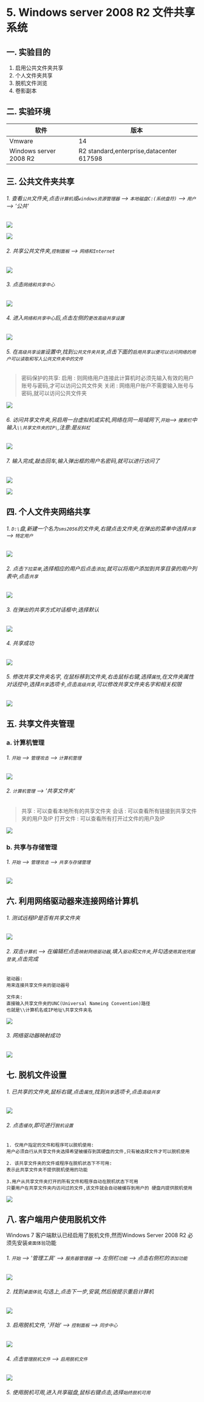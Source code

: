 # 5. Windows server 2008 R2 文件共享系统

## 一. 实验目的
1. 启用公共文件夹共享
2. 个人文件夹共享
3. 脱机文件浏览
4. 卷影副本

## 二. 实验环境

|软件|版本|
|----|----|
|Vmware| 14 |
|Windows server 2008 R2|R2 standard,enterprise,datacenter 617598|

## 三. 公共文件夹共享

###### 1. 查看`公共`文件夹,点击`计算机`或`windows资源管理器` --> `本地磁盘C:(系统盘符)` --> `用户` --> '公共'

![](/windows/win2008R2/base/image/r2share-1.png)

![](/windows/win2008R2/base/image/r2share-2.png)

###### 2. 共享公共文件夹,`控制面板` --> `网络和Internet`

![](/windows/win2008R2/base/image/r2share-3.png)

###### 3. 点击`网络和共享中心`

![](/windows/win2008R2/base/image/r2share-4.png)

###### 4. 进入`网络和共享中心`后,点击左侧的`更改高级共享设置`

![](/windows/win2008R2/base/image/r2share-5.png)

###### 5. 在`高级共享设置`设置中,找到`公共文件夹共享`,点击下面的`启用共享以便可以访问网络的用户可以读取和写入公共文件夹中的文件`

> 密码保护的共享:
> 启用 : 则网络用户连接此计算机时必须先输入有效的用户账号与密码,才可以访问公共文件夹
> 关闭 : 网络用户账户不需要输入账号与密码,就可以访问公共文件夹

![](/windows/win2008R2/base/image/r2share-6.png)

###### 6. 访问共享文件夹,另启用一台虚拟机或实机,网络在同一局域网下,`开始`--> `搜索栏`中输入`\\共享文件夹的IP\`,注意:是`反斜杠`

![](/windows/win2008R2/base/image/r2share-7.png)

###### 7. 输入完成,敲击回车,输入弹出框的用户名密码,就可以进行访问了

![](/windows/win2008R2/base/image/r2share-8.png)

![](/windows/win2008R2/base/image/r2share-9.png)

## 四. 个人文件夹网络共享

###### 1. `D:\`盘,新建一个名为`sms2056`的文件夹,右键点击文件夹,在弹出的菜单中选择`共享` --> `特定用户`

![](/windows/win2008R2/base/image/r2share-10.png)

###### 2. 点击`下拉菜单`,选择相应的用户后点击`添加`,就可以将用户添加到共享目录的用户列表中,点击`共享`

![](/windows/win2008R2/base/image/r2share-11.png)

###### 3. 在弹出的共享方式对话框中,选择默认

![](/windows/win2008R2/base/image/r2share-12.png)

###### 4. 共享成功

![](/windows/win2008R2/base/image/r2share-13.png)

###### 5. 修改共享文件夹名字, 在鼠标移到文件夹,右击鼠标右键,选择`属性`,在文件夹属性对话控中,选择`共享`选项卡,点击`高级共享`,可以修改共享文件夹名字和相关权限

![](/windows/win2008R2/base/image/r2share-14.png)

## 五. 共享文件夹管理

### a. 计算机管理

###### 1. `开始` --> `管理攻击` --> `计算机管理`

![](/windows/win2008R2/base/image/r2share-15.png)

###### 2. `计算机管理` --> '共享文件夹'

> 共享 : 可以查看本地所有的共享文件夹
> 会话 : 可以查看所有链接到共享文件夹的用户及IP
> 打开文件 : 可以查看所有打开过文件的用户及IP

![](/windows/win2008R2/base/image/r2share-16.png)

### b. 共享与存储管理

###### 1. `开始` --> `管理攻击` --> `共享与存储管理`

![](/windows/win2008R2/base/image/r2share-17.png)

## 六. 利用网络驱动器来连接网络计算机

###### 1. 测试远程IP是否有共享文件夹

![](/windows/win2008R2/base/image/r2share-18.png)

###### 2. 双击`计算机` --> 在编辑栏点击`映射网络驱动器`,填入`驱动`和`文件夹`,并勾选`使用其他凭据登录`,点击完成

```
驱动器:
用来连接共享文件夹的驱动器号
```

```
文件夹:
直接输入共享文件夹的UNC(Universal Nameing Convention)路径
也就是\\计算机名或IP地址\共享文件夹名
```
![](/windows/win2008R2/base/image/r2share-19.png)

###### 3. 网络驱动器映射成功

![](/windows/win2008R2/base/image/r2share-20.png)

## 七. 脱机文件设置

###### 1. 已共享的文件夹,鼠标右键,点击`属性`,找到`共享`选项卡,点击`高级共享`

![](/windows/win2008R2/base/image/r2share-21.png)

###### 2. 点击`缓存`,即可进行`脱机设置`

```
1. 仅用户指定的文件和程序可以脱机使用:
用户必须自行从共享文件夹选择希望被缓存到其硬盘的文件,只有被选择文件才可以脱机使用

2. 该共享文件夹的文件或程序在脱机状态下不可用:
表示此共享文件夹不提供脱机使用的功能

3.用户从共享文件夹打开的所有文件和程序自动在脱机状态下可用
只要用户在共享文件夹内访问过的文件,该文件就会自动被缓存到用户的 硬盘内提供脱机使用
```

![](/windows/win2008R2/base/image/r2share-22.png)

## 八. 客户端用户使用脱机文件

Windows 7 客户端默认已经启用了脱机文件,然而Windows Server 2008 R2 必须先安装`桌面体验`功能

###### 1. `开始` --> '管理工具' --> `服务器管理器` --> 左侧栏`功能` --> 点击右侧栏的`添加功能`

![](/windows/win2008R2/base/image/r2share-23.png)

###### 2. 找到`桌面体验`,勾选上,点击下一步,安装,然后按提示重启计算机

![](/windows/win2008R2/base/image/r2share-24.png)

###### 3. 启用脱机文件, '开始' --> `控制面板` --> `同步中心`

![](/windows/win2008R2/base/image/r2share-25.png)

###### 4. 点击`管理脱机文件` --> `启用脱机文件`

![](/windows/win2008R2/base/image/r2share-26.png)

###### 5. 使用脱机可用,进入共享磁盘,鼠标右键点击,选择`始终脱机可用`





































